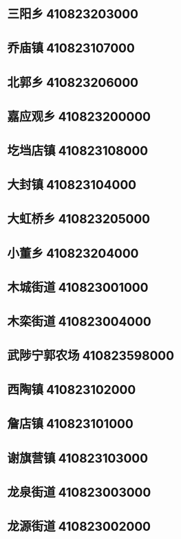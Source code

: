 # 三阳乡 410823203000
# 乔庙镇 410823107000
# 北郭乡 410823206000
# 嘉应观乡 410823200000
# 圪垱店镇 410823108000
# 大封镇 410823104000
# 大虹桥乡 410823205000
# 小董乡 410823204000
# 木城街道 410823001000
# 木栾街道 410823004000
# 武陟宁郭农场 410823598000
# 西陶镇 410823102000
# 詹店镇 410823101000
# 谢旗营镇 410823103000
# 龙泉街道 410823003000
# 龙源街道 410823002000
